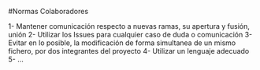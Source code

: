 #Normas Colaboradores

1- Mantener comunicación respecto a nuevas ramas, su apertura y fusión, unión
2- Utilizar los Issues para cualquier caso de duda o comunicación
3- Evitar en lo posible, la modificación de forma simultanea de un mismo fichero, por dos integrantes del proyecto
4- Utilizar un lenguaje adecuado
5- ...